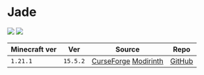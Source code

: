 # Jade

![](https://media.forgecdn.net/avatars/thumbnails/207/323/256/256/636965628804677340.png)
![](https://media.forgecdn.net/attachments/546/809/6.gif)

| Minecraft ver | Ver      | Source                                                                                                     | Repo                                      |
| ------------- | -------- | ---------------------------------------------------------------------------------------------------------- | ----------------------------------------- |
| `1.21.1`      | `15.5.2` | [CurseForge](https://www.curseforge.com/minecraft/mc-mods/jade) [Modirinth](https://modrinth.com/mod/jade) | [GitHub](https://github.com/Snownee/Jade) |